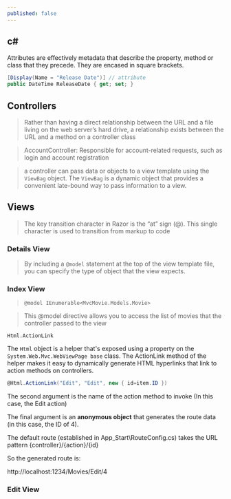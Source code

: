 ```yaml
---
published: false
---
```



## c#

Attributes are effectively metadata that describe the property, method or class that they precede. They are encased in square brackets.

```csharp
[Display(Name = "Release Date")] // attribute
public DateTime ReleaseDate { get; set; }
```
## Controllers


> Rather than having a direct relationship between the URL and a file living on the web server’s hard
drive, a relationship exists between the URL and a method on a controller class

> AccountController: Responsible for account-related requests, such as login and account
registration

> a controller can pass data or objects to a view template using the `ViewBag` object. The `ViewBag` is a dynamic object that provides a convenient late-bound way to pass information to a view.

## Views

> The key transition character in Razor is the “at” sign (@). This single character is used to transition
from markup to code

### Details View

> By including a `@model` statement at the top of the view template file, you can specify the type of object that the view expects. 

### Index View

> `@model IEnumerable<MvcMovie.Models.Movie>`

> This @model directive allows you to access the list of movies that the controller passed to the view


`Html.ActionLink`

The `Html` object is a helper that's exposed using a property on the `System.Web.Mvc.WebViewPage base` class. The ActionLink method of the helper makes it easy to dynamically generate HTML hyperlinks that link to action methods on controllers. 

```csharp
@Html.ActionLink("Edit", "Edit", new { id=item.ID }) 
```

The second argument is the name of the action method to invoke (In this case, the Edit action)

The final argument is an **anonymous object** that generates the route data (in this case, the ID of 4).

The default route (established in App_Start\RouteConfig.cs) takes the URL pattern {controller}/{action}/{id}

So the generated route is:

http://localhost:1234/Movies/Edit/4

### Edit View

